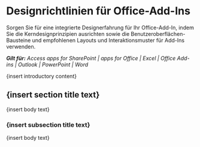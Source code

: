 
# Designrichtlinien für Office-Add-Ins
Sorgen Sie für eine integrierte Designerfahrung für Ihr Office-Add-In, indem Sie die Kerndesignprinzipien ausrichten sowie die Benutzeroberflächen-Bausteine und empfohlenen Layouts und Interaktionsmuster für Add-Ins verwenden. 

 _**Gilt für:** Access apps for SharePoint | apps for Office | Excel | Office Add-ins | Outlook | PowerPoint | Word_

{insert introductory content}

## {insert section title text}

{insert body text}


### {insert subsection title text}

{insert body text}

